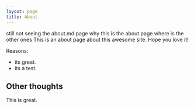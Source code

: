 ```yaml
---
layout: page
title: About
---
```

still not seeing the about.md page why
this is the about page where is the other ones
This is an about page about this awesome site.
Hope you love it!

Reasons:
- its great.
- its a test.

## Other thoughts

This is great.
